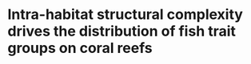 # Intra-habitat structural complexity drives the distribution of fish trait groups on coral reefs


